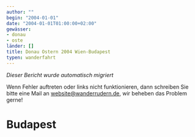 ```yaml
---
author: ""
begin: "2004-01-01"
date: "2004-01-01T01:00:00+02:00"
gewässer:
- donau
- oste
länder: []
title: Donau Ostern 2004 Wien-Budapest
typen: wanderfahrt
---
```



*Dieser Bericht wurde automatisch migriert*

Wenn Fehler auftreten oder links nicht funktionieren, dann schreiben Sie bitte eine Mail an website@wanderrudern.de, wir beheben das Problem gerne!



# Budapest


